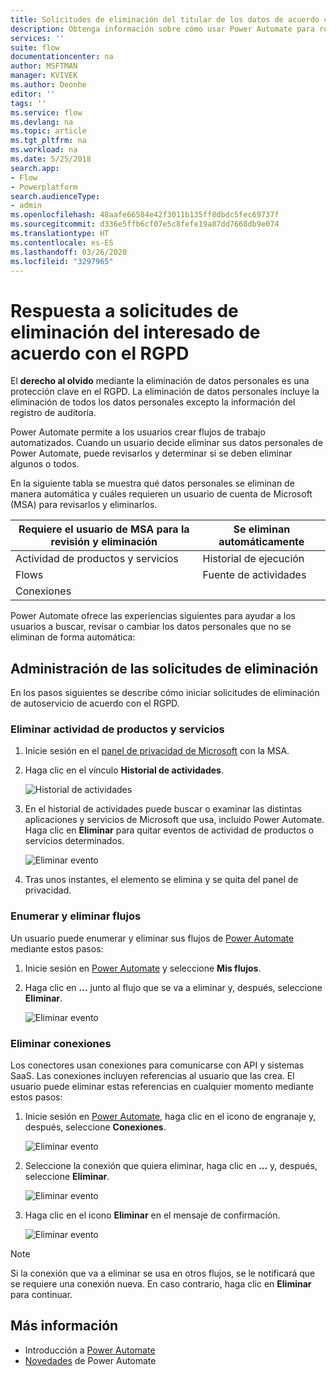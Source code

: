 ```yaml
---
title: Solicitudes de eliminación del titular de los datos de acuerdo con el RGPD en Power Automate para cuentas Microsoft (MSA) | Microsoft Docs
description: Obtenga información sobre cómo usar Power Automate para responder a solicitudes de eliminación del titular de los datos de acuerdo con el RGPD para cuentas de Microsoft.
services: ''
suite: flow
documentationcenter: na
author: MSFTMAN
manager: KVIVEK
ms.author: Deonhe
editor: ''
tags: ''
ms.service: flow
ms.devlang: na
ms.topic: article
ms.tgt_pltfrm: na
ms.workload: na
ms.date: 5/25/2018
search.app:
- Flow
- Powerplatform
search.audienceType:
- admin
ms.openlocfilehash: 48aafe66584e42f3011b135ff8dbdc5fec69737f
ms.sourcegitcommit: d336e5ffb6cf07e5c8fefe19a87dd7668db9e074
ms.translationtype: HT
ms.contentlocale: es-ES
ms.lasthandoff: 03/26/2020
ms.locfileid: "3297965"
---
```

# <a name="respond-to-gdpr-data-subject-delete-requests"></a>Respuesta a solicitudes de eliminación del interesado de acuerdo con el RGPD


El **derecho al olvido** mediante la eliminación de datos personales es una protección clave en el RGPD. La eliminación de datos personales incluye la eliminación de todos los datos personales excepto la información del registro de auditoría.

Power Automate permite a los usuarios crear flujos de trabajo automatizados. Cuando un usuario decide eliminar sus datos personales de Power Automate, puede revisarlos y determinar si se deben eliminar algunos o todos.

En la siguiente tabla se muestra qué datos personales se eliminan de manera automática y cuáles requieren un usuario de cuenta de Microsoft (MSA) para revisarlos y eliminarlos.

|Requiere el usuario de MSA para la revisión y eliminación|Se eliminan automáticamente|
|------|------|
|Actividad de productos y servicios|Historial de ejecución|
|Flows|Fuente de actividades|
|Conexiones||

Power Automate ofrece las experiencias siguientes para ayudar a los usuarios a buscar, revisar o cambiar los datos personales que no se eliminan de forma automática:

## <a name="manage-delete-requests"></a>Administración de las solicitudes de eliminación

En los pasos siguientes se describe cómo iniciar solicitudes de eliminación de autoservicio de acuerdo con el RGPD.

### <a name="delete-product-and-service-activity"></a>Eliminar actividad de productos y servicios

1. Inicie sesión en el [panel de privacidad de Microsoft](https://account.microsoft.com/privacy/) con la MSA.
1. Haga clic en el vínculo **Historial de actividades**.

    ![Historial de actividades](./media/gdpr-dsr-export-msa/activityhistory.png)

1. En el historial de actividades puede buscar o examinar las distintas aplicaciones y servicios de Microsoft que usa, incluido Power Automate. Haga clic en **Eliminar** para quitar eventos de actividad de productos o servicios determinados.

    ![Eliminar evento](./media/gdpr-dsr-delete-msa/deleteevent.png)

1. Tras unos instantes, el elemento se elimina y se quita del panel de privacidad.

### <a name="list-and-delete-flows"></a>Enumerar y eliminar flujos

Un usuario puede enumerar y eliminar sus flujos de [Power Automate](https://flow.microsoft.com) mediante estos pasos:

1. Inicie sesión en [Power Automate](https://flow.microsoft.com) y seleccione **Mis flujos**.

1. Haga clic en **...** junto al flujo que se va a eliminar y, después, seleccione **Eliminar**.

    ![Eliminar evento](./media/gdpr-dsr-delete-msa/deleteflow.png)

### <a name="delete-connections"></a>Eliminar conexiones

Los conectores usan conexiones para comunicarse con API y sistemas SaaS. Las conexiones incluyen referencias al usuario que las crea. El usuario puede eliminar estas referencias en cualquier momento mediante estos pasos:

1. Inicie sesión en [Power Automate](https://flow.microsoft.com), haga clic en el icono de engranaje y, después, seleccione **Conexiones**.

    ![Eliminar evento](./media/gdpr-dsr-delete-msa/deleteconnections.png)

1. Seleccione la conexión que quiera eliminar, haga clic en **...** y, después, seleccione **Eliminar**.

    ![Eliminar evento](./media/gdpr-dsr-delete-msa/delete-connection.png)

1. Haga clic en el icono **Eliminar** en el mensaje de confirmación.

    ![Eliminar evento](./media/gdpr-dsr-delete-msa/confirmdelete.png)

> [!NOTE]
> Si la conexión que va a eliminar se usa en otros flujos, se le notificará que se requiere una conexión nueva. En caso contrario, haga clic en **Eliminar** para continuar.
>
>

## <a name="learn-more"></a>Más información

* Introducción a [Power Automate](getting-started.md)
* [Novedades](release-notes.md) de Power Automate
